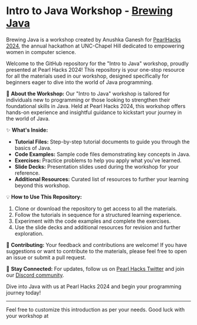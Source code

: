 # Intro to Java Workshop - [Brewing Java](https://docs.google.com/presentation/d/1R472pOGGygU1i91IaFonYTf0hpeNNSbU8H15fsRtMu8/edit#slide=id.gf895c1fca3_0_10)

Brewing Java is a workshop created by Anushka Ganesh for [PearlHacks 2024](https://pearlhacks.com), the annual hackathon at UNC-Chapel Hill dedicated to empowering women in computer science.

Welcome to the GitHub repository for the "Intro to Java" workshop, proudly presented at Pearl Hacks 2024! This repository is your one-stop resource for all the materials used in our workshop, designed specifically for beginners eager to dive into the world of Java programming.

🌟 **About the Workshop:**
Our "Intro to Java" workshop is tailored for individuals new to programming or those looking to strengthen their foundational skills in Java. Held at Pearl Hacks 2024, this workshop offers hands-on experience and insightful guidance to kickstart your journey in the world of Java.

✨ **What's Inside:**
- **Tutorial Files:** Step-by-step tutorial documents to guide you through the basics of Java.
- **Code Examples:** Sample code files demonstrating key concepts in Java.
- **Exercises:** Practice problems to help you apply what you've learned.
- **Slide Decks:** Presentation slides used during the workshop for your reference.
- **Additional Resources:** Curated list of resources to further your learning beyond this workshop.

💡 **How to Use This Repository:**
1. Clone or download the repository to get access to all the materials.
2. Follow the tutorials in sequence for a structured learning experience.
3. Experiment with the code examples and complete the exercises.
4. Use the slide decks and additional resources for revision and further exploration.

🤝 **Contributing:**
Your feedback and contributions are welcome! If you have suggestions or want to contribute to the materials, please feel free to open an issue or submit a pull request.

📢 **Stay Connected:**
For updates, follow us on [Pearl Hacks Twitter](https://twitter.com/pearlhacks) and join our [Discord community](https://discord.gg/pearlhacks).

Dive into Java with us at Pearl Hacks 2024 and begin your programming journey today!

---

Feel free to customize this introduction as per your needs. Good luck with your workshop at
